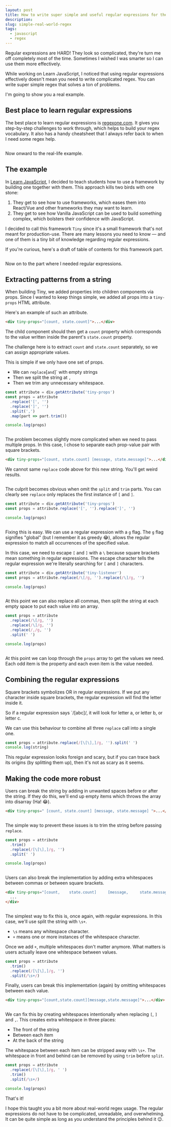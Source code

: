 ```yaml
---
layout: post
title: How to write super simple and useful regular expressions for the real world
description:
slug: simple-real-world-regex
tags:
  - javascript
  - regex
---
```


Regular expressions are HARD! They look so complicated, they're turn me off completely most of the time. Sometimes I wished I was smarter so I can use them more effectively.

While working on Learn JavaScript, I noticed that using regular expressions effectively doesn't mean you need to write complicated regex. You can write super simple regex that solves a ton of problems.

I'm going to show you a real example.

<!-- more -->

## Best place to learn regular expressions

The best place to learn regular expressions is [regexone.com](https://regexone.com). It gives you step-by-step challenges to work through, which helps to build your regex vocabulary. It also has a handy cheatsheet that I always refer back to when I need some regex help.

<figure role="figure">
  <img src="/images/2021/real-world-regex/regex-cheatsheet.png" alt="">
</figure>

Now onward to the real-life example.

## The example

In [Learn JavaScript](https://learnjavascript.today), I decided to teach students how to use a framework by building one together with them. This approach kills two birds with one stone:

1. They get to see how to use frameworks, which eases them into React/Vue and other frameworks they may want to learn.
2. They get to see how Vanilla JavaScript can be used to build something complex, which bolsters their confidence with JavaScript.

I decided to call this framework `Tiny` since it's a small framework that's not meant for production-use. There are many lessons you need to know — and one of them is a tiny bit of knowledge regarding regular expressions.

If you're curious, here's a draft of table of contents for this framework part.

<figure role="figure">
  <img src="/images/2021/real-world-regex/table-of-contents.png" alt="">
</figure>

Now on to the part where I needed regular expressions.

## Extracting patterns from a string

When building Tiny, we added properties into children components via props. Since I wanted to keep things simple, we added all props into a `tiny-props` HTML attribute.

Here's an example of such an attribute.

```html
<div tiny-props="[count, state.count]">...</div>
```

The child component should then get a `count` property which corresponds to the value written inside the parent's `state.count` property.

The challenge here is to extract `count` and `state.count` separately, so we can assign appropriate values.

This is simple if we only have one set of props.

- We can `replace`[` and `]` with empty strings
- Then we split the string at `,`
- Then we trim any unnecessary whitespace.

```javascript
const attribute = div.getAttribute('tiny-props')
const props = attribute
  .replace('[', '')
  .replace(']', '')
  .split(',')
  .map(part => part.trim())

console.log(props)
```

<figure role="figure">
  <img src="/images/2021/real-world-regex/props.png" alt="">
</figure>

The problem becomes slightly more complicated when we need to pass multiple props. In this case, I chose to separate each prop-value pair with square brackets.

```html
<div tiny-props="[count, state.count] [message, state.message]">...</div>
```

We cannot same `replace` code above for this new string. You'll get weird results.

<figure role="figure">
  <img src="/images/2021/real-world-regex/weird.png" alt="">
</figure>

The culprit becomes obvious when omit the `split` and `trim` parts. You can clearly see `replace` only replaces the first instance of `[` and `]`.

```javascript
const attribute = div.getAttribute('tiny-props')
const props = attribute.replace('[', '').replace(']', '')

console.log(props)
```

<figure role="figure">
  <img src="/images/2021/real-world-regex/replaced.png" alt="">
</figure>

Fixing this is easy. We can use a regular expression with a `g` flag. The `g` flag signifies "global" (but I remember it as greedy 😂), allows the regular expression to match all occurrences of the specified value.

In this case, we need to escape `[` and `]` with a `\` because square brackets mean something in regular expressions. The escape character tells the regular expression we're literally searching for `[` and `]` characters.

```javascript
const attribute = div.getAttribute('tiny-listener')
const props = attribute.replace(/\[/g, '').replace(/\]/g, '')

console.log(props)
```

<figure role="figure">
  <img src="/images/2021/real-world-regex/no-brackets.png" alt="">
</figure>

At this point we can also replace all commas, then split the string at each empty space to put each value into an array.

```javascript
const props = attribute
  .replace(/\[/g, '')
  .replace(/\]/g, '')
  .replace(/,/g, '')
  .split(' ')

console.log(props)
```

<figure role="figure">
  <img src="/images/2021/real-world-regex/array.png" alt="">
</figure>

At this point we can loop through the `props` array to get the values we need. Each odd item is the property and each even item is the value needed.

## Combining the regular expressions

Square brackets symbolizes OR in regular expressions. If we put any character inside square brackets, the regular expression will find the letter inside it.

So if a regular expression says `/[abc]/, it will look for letter a, or letter b, or letter c.

We can use this behaviour to combine all three `replace` call into a single one.

```javascript
const props = attribute.replace(/[\[\],]/g, '').split(' ')
console.log(string)
```

This regular expression looks foreign and scary, but if you can trace back its origins (by splitting them up), then it's not as scary as it seems.

## Making the code more robust

Users can break the string by adding in unwanted spaces before or after the string. If they do this, we'll end up empty items which throws the array into disarray (Ha! 😂).

```html
<div tiny-props=" [count, state.count] [message, state.message] ">...</div>
```

<figure role="figure">
  <img src="/images/2021/real-world-regex/disarray.png" alt="">
</figure>

The simple way to prevent these issues is to trim the string before passing `replace`.

```javascript
const props = attribute
  .trim()
  .replace(/[\[\],]/g, '')
  .split(' ')

console.log(props)
```

<figure role="figure">
  <img src="/images/2021/real-world-regex/trimmed.png" alt="">
</figure>

Users can also break the implementation by adding extra whitespaces between commas or between square brackets.

```html
<div tiny-props="[count,    state.count]     [message,     state.message]">
  ...
</div>
```

<figure role="figure">
  <img src="/images/2021/real-world-regex/break.png" alt="">
</figure>

The simplest way to fix this is, once again, with regular expressions. In this case, we'll use split the string with `\s+`.

- `\s` means any whitespace character.
- `+` means one or more instances of the whitespace character.

Once we add `+`, multiple whitespaces don't matter anymore. What matters is users actually leave one whitespace between values.

```javascript
const props = attribute
  .trim()
  .replace(/[\[\],]/g, '')
  .split(/\s+/)
```

Finally, users can break this implementation (again) by omitting whitespaces between each value.

```html
<div tiny-props="[count,state.count][message,state.message]">...</div>
```

<figure role="figure">
  <img src="/images/2021/real-world-regex/omit-whitespace.png" alt="">
</figure>

We can fix this by creating whitespaces intentionally when replacing `[`, `]` and `,`. This creates extra whitespace in three places:

- The front of the string
- Between each item
- At the back of the string

The whitespace between each item can be stripped away with `\s+`. The whitespace in front and behind can be removed by using `trim` before `split`.

```javascript
const props = attribute
  .replace(/[\[\],]/g, ' ')
  .trim()
  .split(/\s+/)

console.log(props)
```

That's it!

I hope this taught you a bit more about real-world regex usage. The regular expressions do not have to be complicated, unreadable, and overwhelming. It can be quite simple as long as you understand the principles behind it 😉.
